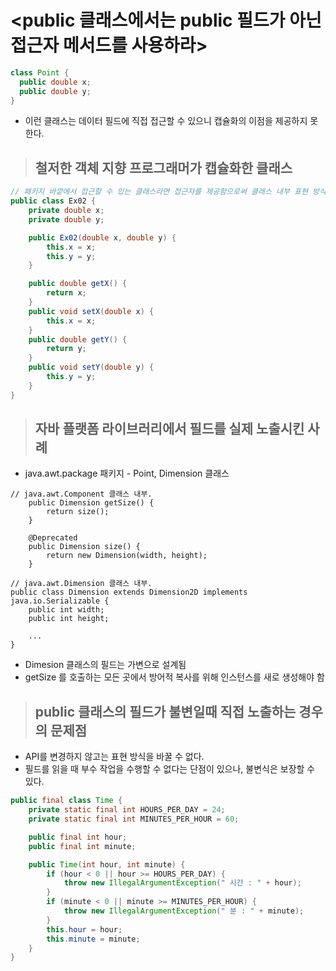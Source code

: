# <public 클래스에서는 public 필드가 아닌 접근자 메서드를 사용하라>
```java
class Point {
  public double x;
  public double y;
}
```
- 이런 클래스는 데이터 필드에 직접 접근할 수 있으니 캡슐화의 이점을 제공하지 못한다.

> ## 철저한 객체 지향 프로그래머가 캡슐화한 클래스
```java
// 패키지 바깥에서 접근할 수 있는 클래스라면 접근자를 제공함으로써 클래스 내부 표현 방식을 언제
public class Ex02 {
    private double x;
    private double y;

    public Ex02(double x, double y) {
        this.x = x;
        this.y = y;
    }

    public double getX() {
        return x;
    }
    public void setX(double x) {
        this.x = x;
    }
    public double getY() {
        return y;
    }
    public void setY(double y) {
        this.y = y;
    }
}
```
> ## 자바 플랫폼 라이브러리에서 필드를 실제 노출시킨 사례
- java.awt.package 패키지 - Point, Dimension 클래스
```
// java.awt.Component 클래스 내부.
    public Dimension getSize() {
		return size();
	}

	@Deprecated
	public Dimension size() {
		return new Dimension(width, height);
	}

```
```
// java.awt.Dimension 클래스 내부.
public class Dimension extends Dimension2D implements java.io.Serializable {
	public int width;
	public int height;

    ...
}
```
- Dimesion 클래스의 필드는 가변으로 설계됨
- getSize 를 호출하는 모든 곳에서 방어적 복사를 위해 인스턴스를 새로 생성해야 함

> ## public 클래스의 필드가 불변일때 직접 노출하는 경우의 문제점
- API를 변경하지 않고는 표현 방식을 바꿀 수 없다.
- 필드를 읽을 때 부수 작업을 수행할 수 없다는 단점이 있으나, 불변식은 보장할 수 있다.
```java
public final class Time {
    private static final int HOURS_PER_DAY = 24;
    private static final int MINUTES_PER_HOUR = 60;

    public final int hour;
    public final int minute;

    public Time(int hour, int minute) {
        if (hour < 0 || hour >= HOURS_PER_DAY) {
            throw new IllegalArgumentException(" 시간 : " + hour);
        }
        if (minute < 0 || minute >= MINUTES_PER_HOUR) {
            throw new IllegalArgumentException(" 분 : " + minute);
        }
        this.hour = hour;
        this.minute = minute;
    }
}
```
